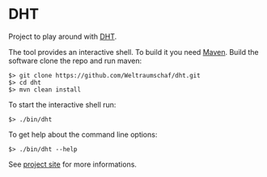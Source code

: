# DHT

Project to play around with [DHT][dht].

The tool provides an interactive shell. To build it you need
[Maven][mvn]. Build the software clone the repo and run maven:

    $> git clone https://github.com/Weltraumschaf/dht.git
    $> cd dht
    $> mvn clean install

To start the interactive shell run:

    $> ./bin/dht
    
To get help about the command line options:

    $> ./bin/dht --help
    
See [project site][site] for more informations.

[dht]:  https://en.wikipedia.org/wiki/Distributed_hash_table
[mvn]:  https://maven.apache.org/
[site]: https://weltraumschaf.github.io/dht/
